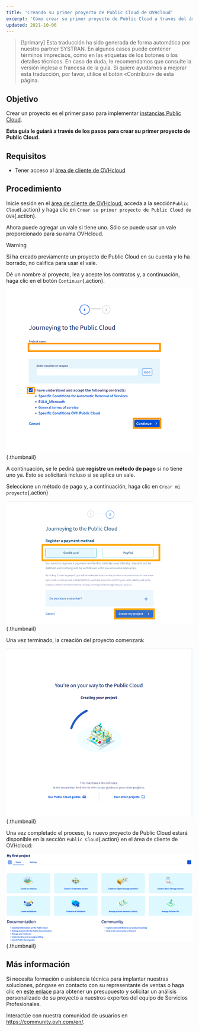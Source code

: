 ```yaml
---
title: 'Creando su primer proyecto de Public Cloud de OVHcloud'
excerpt: 'Cómo crear su primer proyecto de Public Cloud a través del área de cliente de OVHcloud'
updated: 2021-10-06
---
```


> [!primary]
> Esta traducción ha sido generada de forma automática por nuestro partner SYSTRAN. En algunos casos puede contener términos imprecisos, como en las etiquetas de los botones o los detalles técnicos. En caso de duda, le recomendamos que consulte la versión inglesa o francesa de la guía. Si quiere ayudarnos a mejorar esta traducción, por favor, utilice el botón «Contribuir» de esta página.
>


## Objetivo

Crear un proyecto es el primer paso para implementar [instancias Public Cloud](https://www.ovhcloud.com/es/public-cloud/).

**Esta guía le guiará a través de los pasos para crear su primer proyecto de Public Cloud.**

## Requisitos

- Tener acceso al [área de cliente de OVHcloud](https://ca.ovh.com/auth/?action=gotomanager&from=https://www.ovh.com/world/&ovhSubsidiary=ws)

## Procedimiento

Inicie sesión en el [área de cliente de OVHcloud](https://ca.ovh.com/auth/?action=gotomanager&from=https://www.ovh.com/world/&ovhSubsidiary=ws), acceda a la sección`Public Cloud`{.action} y haga clic en `Crear su primer proyecto de Public Cloud de OVH`{.action}.

Ahora puede agregar un vale si tiene uno. Sólo se puede usar un vale proporcionado para su rama OVHcloud.

> [!warning]
> Si ha creado previamente un proyecto de Public Cloud en su cuenta y lo ha borrado, no califica para usar el vale.
>

Dé un nombre al proyecto, lea y acepte los contratos y, a continuación, haga clic en el botón `Continuar`{.action}.

![name project](images/confirmvoucher.png){.thumbnail}

A continuación, se le pedirá que **registre un método de pago** si no tiene uno ya. Esto se solicitará incluso si se aplica un vale.

Seleccione un método de pago y, a continuación, haga clic en `Crear mi proyecto`{.action}

![add payment method](images/pci-project-03b_2020.png){.thumbnail}

Una vez terminado, la creación del proyecto comenzará:

![create project](images/creatingproject.png){.thumbnail}

Una vez completado el proceso, tu nuevo proyecto de Public Cloud estará disponible en la sección `Public Cloud`{.action} en el área de cliente de OVHcloud:

![new project created](images/newprojectcreated.png){.thumbnail}

## Más información

Si necesita formación o asistencia técnica para implantar nuestras soluciones, póngase en contacto con su representante de ventas o haga clic en [este enlace](https://www.ovhcloud.com/es/professional-services/) para obtener un presupuesto y solicitar un análisis personalizado de su proyecto a nuestros expertos del equipo de Servicios Profesionales.

Interactúe con nuestra comunidad de usuarios en <https://community.ovh.com/en/>.